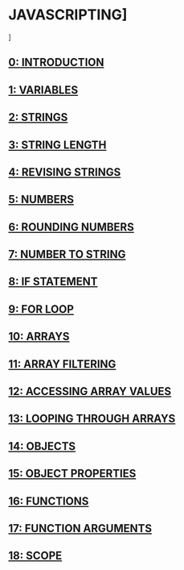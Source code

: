 # JAVASCRIPTING]
]
## [0: INTRODUCTION](./introduction.js)
## [1: VARIABLES](./variables.js)
## [2: STRINGS](./strings.js)
## [3: STRING LENGTH](./string-length.js)
## [4: REVISING STRINGS](./reversing-strings.js)
## [5: NUMBERS](,/numbers.js)
## [6: ROUNDING NUMBERS](./rounding-numbers.js)
## [7: NUMBER TO STRING](./number-to-string.js)
## [8: IF STATEMENT](./if-statement.js)
## [9: FOR LOOP](./for-loop.js)
## [10: ARRAYS](./arrays.js)
## [11: ARRAY FILTERING](./array-filtering.js)
## [12: ACCESSING ARRAY VALUES](./accessing-array-values.js)
## [13: LOOPING THROUGH ARRAYS](./looping-through-arrays.js)
## [14: OBJECTS](./objects.js)
## [15: OBJECT PROPERTIES](./object-properties.js)
## [16: FUNCTIONS](./functions.js)
## [17: FUNCTION ARGUMENTS](function-arguments.js)
## [18: SCOPE](./scope.js)
